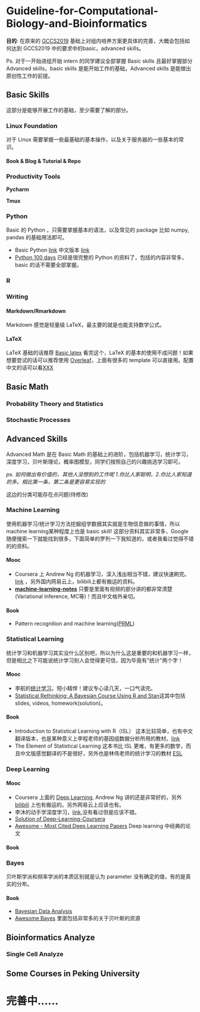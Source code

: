 
# Guideline-for-Computational-Biology-and-Bioinformatics

**目的**: 在原来的 [GCCS2019](https://githut.com/Gao-lab/Guideline-for-Computational-Biology-and-Bioinformatics/blob/master/pdf/190317-guideline_for_common_computational_skills.pdf) 基础上对组内培养方案更具体的完善，大概会包括如何达到 GCCS2019 中的要求中的basic，advanced skills。

Ps. 对于一开始进组开始 intern 的同学建议全部掌握 Basic skills 且最好掌握部分 Advanced skills，basic skills 是能开始工作的基础，Advanced skills 是能做出原创性工作的前提。


## Basic Skills

这部分是能够开展工作的基础，至少需要了解的部分。
### Linux Foundation
对于 Linux 需要掌握一些最基础的基本操作，以及关于服务器的一些基本的常识。

#### Book & Blog & Tutorial & Repo

### Productivity Tools

**Pycharm**

**Tmux** 


### Python

Basic 的 Python ，只需要掌握基本的语法，以及常见的 package 比如 numpy, pandas 的基础用法即可。
* Basic Python [link](https://www.learnpython.org) 中文版本 [link](http://www.runoob.com/python/python-tutorial.html)
* [Python 100 days](https://github.com/jackfrued/Python-100-Days) 已经是很完整的 Python 的资料了，包括的内容非常多，basic 的话不需要全部掌握。

### R

### Writing

#### Markdown/Rmarkdown
Markdown 感觉是轻量级 LaTeX，最主要的就是也能支持数学公式。

#### LaTeX
LaTeX 基础的话推荐 [Basic latex](https://github.com/Gao-lab/Guideline-for-Computational-Biology-and-Bioinformatics/blob/master/pdf/LaTex_basic.pdf)
看完这个，LaTeX 的基本的使用不成问题！如果想要尝试的话可以推荐使用 [Overleaf](https://www.overleaf.com)，上面有很多的 template 可以直接用。配置中文的话可以看[XXX]()

## Basic Math

### Probability Theory and Statistics

### Stochastic Processes


## Advanced Skills
Advanced Math 是在 Basic Math 的基础上的进阶，包括机器学习，统计学习，深度学习，贝叶斯理论，概率图模型，同学们按照自己的兴趣挑选学习即可。

*ps. 如何做出有价值的，其他人没想到的工作呢 1.你比人家聪明，2.你比人家知道的多。相比第一条，第二条是更容易实现的*

这边的分类可能存在点问题(待修改)
### Machine Learning
使用机器学习/统计学习方法挖掘组学数据其实就是生物信息做的事情，所以machine learning某种程度上也是 basic skill! 这部分资料其实非常多，Google 
随便搜索一下就能找到很多，下面简单的罗列一下我知道的，或者我看过觉得不错的的资料。

#### Mooc

* Coursera 上 Andrew Ng 的机器学习，深入浅出相当不错，建议快速刷完。[link](https://www.coursera.org/learn/machine-learning)
，另外国内网易云上，bilibili上都有搬运的资料。
* [**machine-learning-notes**](https://github.com/roboticcam/machine-learning-notes) 只要是里面有视频的部分讲的都非常清楚(Variational 
Inference, MC等)！而且中文格外亲切。


#### Book
* Pattern recognition and machine learning([PRML](https://github.com/Gao-lab/Guideline-for-Computational-Biology-and-Bioinformatics/blob/master/pdf/PRML.pdf))

### Statistical Learning 
统计学习和机器学习其实没什么区别吧，所以为什么这是重要的和机器学习一样，但是相比之下可能说统计学习别人会觉得更可信，因为毕竟有"统计"两个字！

#### Mooc 

* 李航的[统计学习](https://github.com/Gao-lab/Guideline-for-Computational-Biology-and-Bioinformatics/blob/master/pdf/统计学习方法_李航.pdf)，短小精悍！建议专心读几天，一口气读完。
* [Statistical Rethinking: A Bayesian Course Using R and Stan](https://github.com/rmcelreath/statrethinking_winter2019)这其中包括 slides, videos, homework(solution)。

#### Book
* Introduction to Statistical Learning with R（ISL） 这本比较简单，也有中文翻译版本，也是某种意义上李程老师的基因组数据分析所用的教材。[link](http://www-bcf.usc.edu/~gareth/ISL/ISLR%20First%20Printing.pdf)
* The Element of Statistical Learning 这本书比 ISL 更难，有更多的数学，而且中文版感觉翻译的不是很好，另外也是林伟老师的统计学习的教材 [ESL](https://github.com/Gao-lab/Guideline-for-Computational-Biology-and-Bioinformatics/blob/master/pdf/ESL.pdf)

### Deep Learning

#### Mooc


* Coursera 上面的 [Deep Learning](https://www.coursera.org/specializations/deep-learning), Andrew Ng 讲的还是非常好的，另外 
[bilibili](https://www.bilibili.com/video/av49445369?from=search&seid=853459819773787018) 上也有搬运的。另外网易云上应该也有。
* 李沐的动手学深度学习，[link](https://zh.gluon.ai),没有看过但是应该不错。
* [Solution of Deep-Learning-Coursera](https://github.com/DeepakSridhar/Deep-Learning-Coursera)
* [Awesome - Most Cited Deep Learning Papers](https://github.com/terryum/awesome-deep-learning-papers) Deep learning 
中经典的论文

#### Book

### Bayes
贝叶斯学派和频率学派的本质区别就是认为 parameter 没有确定的值，有的是真实的分布。

#### Book
* [Bayesian Data Analysis](https://github.com/Gao-lab/Guideline-for-Computational-Biology-and-Bioinformatics/blob/master/pdf/BDA.pdf)
* [Awesome Bayes](https://github.com/dimenwarper/awesome-bayes) 里面包括非常多的关于贝叶斯的资源


## Bioinformatics Analyze 

### Single Cell Analyze 


## Some Courses in Peking University




# 完善中......